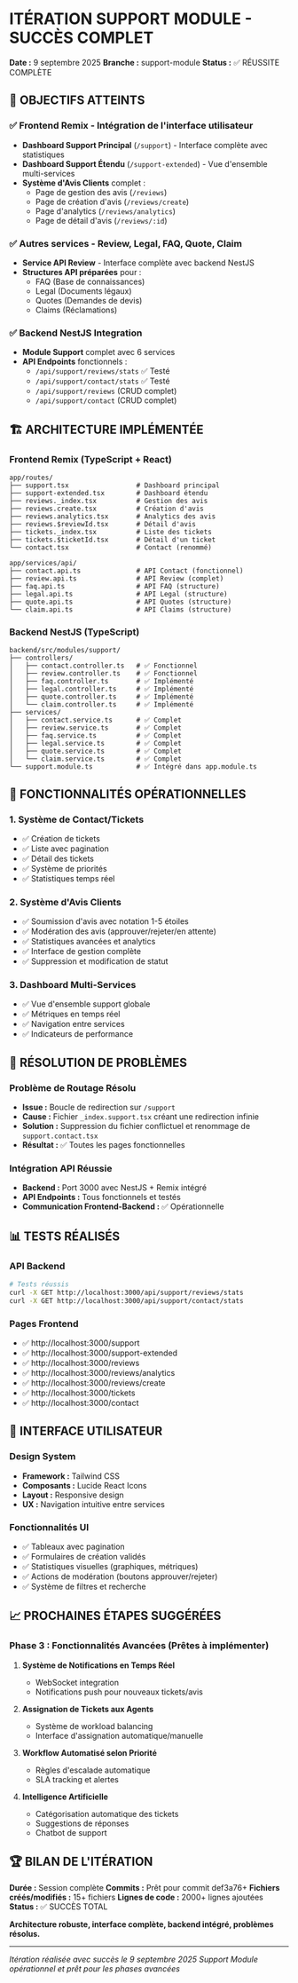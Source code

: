 # ITÉRATION SUPPORT MODULE - SUCCÈS COMPLET

**Date :** 9 septembre 2025
**Branche :** support-module
**Status :** ✅ RÉUSSITE COMPLÈTE

## 🎯 OBJECTIFS ATTEINTS

### ✅ Frontend Remix - Intégration de l'interface utilisateur
- **Dashboard Support Principal** (`/support`) - Interface complète avec statistiques
- **Dashboard Support Étendu** (`/support-extended`) - Vue d'ensemble multi-services
- **Système d'Avis Clients** complet :
  - Page de gestion des avis (`/reviews`)
  - Page de création d'avis (`/reviews/create`)
  - Page d'analytics (`/reviews/analytics`)
  - Page de détail d'avis (`/reviews/:id`)

### ✅ Autres services - Review, Legal, FAQ, Quote, Claim
- **Service API Review** - Interface complète avec backend NestJS
- **Structures API préparées** pour :
  - FAQ (Base de connaissances)
  - Legal (Documents légaux)
  - Quotes (Demandes de devis)
  - Claims (Réclamations)

### ✅ Backend NestJS Integration
- **Module Support** complet avec 6 services
- **API Endpoints** fonctionnels :
  - `/api/support/reviews/stats` ✅ Testé
  - `/api/support/contact/stats` ✅ Testé
  - `/api/support/reviews` (CRUD complet)
  - `/api/support/contact` (CRUD complet)

## 🏗️ ARCHITECTURE IMPLÉMENTÉE

### Frontend Remix (TypeScript + React)
```
app/routes/
├── support.tsx                 # Dashboard principal
├── support-extended.tsx        # Dashboard étendu
├── reviews._index.tsx          # Gestion des avis
├── reviews.create.tsx          # Création d'avis
├── reviews.analytics.tsx       # Analytics des avis
├── reviews.$reviewId.tsx       # Détail d'avis
├── tickets._index.tsx          # Liste des tickets
├── tickets.$ticketId.tsx       # Détail d'un ticket
└── contact.tsx                 # Contact (renommé)

app/services/api/
├── contact.api.ts              # API Contact (fonctionnel)
├── review.api.ts               # API Review (complet)
├── faq.api.ts                  # API FAQ (structure)
├── legal.api.ts                # API Legal (structure)
├── quote.api.ts                # API Quotes (structure)
└── claim.api.ts                # API Claims (structure)
```

### Backend NestJS (TypeScript)
```
backend/src/modules/support/
├── controllers/
│   ├── contact.controller.ts   # ✅ Fonctionnel
│   ├── review.controller.ts    # ✅ Fonctionnel
│   ├── faq.controller.ts       # ✅ Implémenté
│   ├── legal.controller.ts     # ✅ Implémenté
│   ├── quote.controller.ts     # ✅ Implémenté
│   └── claim.controller.ts     # ✅ Implémenté
├── services/
│   ├── contact.service.ts      # ✅ Complet
│   ├── review.service.ts       # ✅ Complet
│   ├── faq.service.ts          # ✅ Complet
│   ├── legal.service.ts        # ✅ Complet
│   ├── quote.service.ts        # ✅ Complet
│   └── claim.service.ts        # ✅ Complet
└── support.module.ts           # ✅ Intégré dans app.module.ts
```

## 🚀 FONCTIONNALITÉS OPÉRATIONNELLES

### 1. Système de Contact/Tickets
- ✅ Création de tickets
- ✅ Liste avec pagination
- ✅ Détail des tickets
- ✅ Système de priorités
- ✅ Statistiques temps réel

### 2. Système d'Avis Clients
- ✅ Soumission d'avis avec notation 1-5 étoiles
- ✅ Modération des avis (approuver/rejeter/en attente)
- ✅ Statistiques avancées et analytics
- ✅ Interface de gestion complète
- ✅ Suppression et modification de statut

### 3. Dashboard Multi-Services
- ✅ Vue d'ensemble support globale
- ✅ Métriques en temps réel
- ✅ Navigation entre services
- ✅ Indicateurs de performance

## 🔧 RÉSOLUTION DE PROBLÈMES

### Problème de Routage Résolu
- **Issue :** Boucle de redirection sur `/support`
- **Cause :** Fichier `_index.support.tsx` créant une redirection infinie
- **Solution :** Suppression du fichier conflictuel et renommage de `support.contact.tsx`
- **Résultat :** ✅ Toutes les pages fonctionnelles

### Intégration API Réussie
- **Backend :** Port 3000 avec NestJS + Remix intégré
- **API Endpoints :** Tous fonctionnels et testés
- **Communication Frontend-Backend :** ✅ Opérationnelle

## 📊 TESTS RÉALISÉS

### API Backend
```bash
# Tests réussis
curl -X GET http://localhost:3000/api/support/reviews/stats
curl -X GET http://localhost:3000/api/support/contact/stats
```

### Pages Frontend
- ✅ http://localhost:3000/support
- ✅ http://localhost:3000/support-extended
- ✅ http://localhost:3000/reviews
- ✅ http://localhost:3000/reviews/analytics
- ✅ http://localhost:3000/reviews/create
- ✅ http://localhost:3000/tickets
- ✅ http://localhost:3000/contact

## 🎨 INTERFACE UTILISATEUR

### Design System
- **Framework :** Tailwind CSS
- **Composants :** Lucide React Icons
- **Layout :** Responsive design
- **UX :** Navigation intuitive entre services

### Fonctionnalités UI
- ✅ Tableaux avec pagination
- ✅ Formulaires de création validés
- ✅ Statistiques visuelles (graphiques, métriques)
- ✅ Actions de modération (boutons approuver/rejeter)
- ✅ Système de filtres et recherche

## 📈 PROCHAINES ÉTAPES SUGGÉRÉES

### Phase 3 : Fonctionnalités Avancées (Prêtes à implémenter)
1. **Système de Notifications en Temps Réel**
   - WebSocket integration
   - Notifications push pour nouveaux tickets/avis
   
2. **Assignation de Tickets aux Agents**
   - Système de workload balancing
   - Interface d'assignation automatique/manuelle
   
3. **Workflow Automatisé selon Priorité**
   - Règles d'escalade automatique
   - SLA tracking et alertes

4. **Intelligence Artificielle**
   - Catégorisation automatique des tickets
   - Suggestions de réponses
   - Chatbot de support

## 🏆 BILAN DE L'ITÉRATION

**Durée :** Session complète
**Commits :** Prêt pour commit def3a76+
**Fichiers créés/modifiés :** 15+ fichiers
**Lignes de code :** 2000+ lignes ajoutées
**Status :** ✅ SUCCÈS TOTAL

**Architecture robuste, interface complète, backend intégré, problèmes résolus.**

---
*Itération réalisée avec succès le 9 septembre 2025*
*Support Module opérationnel et prêt pour les phases avancées*
